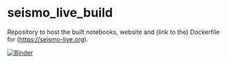 # seismo_live_build

Repository to host the built notebooks, website and (link to the) Dockerfile for (https://seismo-live.org). 

[![Binder](https://mybinder.org/badge_logo.svg)](https://mybinder.org/v2/gh/seismo-live/seismo_live_build/HEAD)
